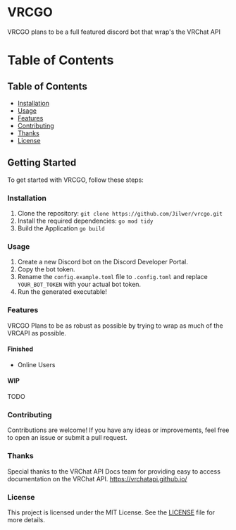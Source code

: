 # VRCGO 
VRCGO plans to be a full featured discord bot that wrap's the VRChat API

# Table of Contents
## Table of Contents
- [Installation](#installation)
- [Usage](#usage)
- [Features](#features)
- [Contributing](#contributing)
- [Thanks](#thanks)
- [License](#license)

## Getting Started
To get started with VRCGO, follow these steps:

### Installation
1. Clone the repository: `git clone https://github.com/Jilwer/vrcgo.git`
2. Install the required dependencies: `go mod tidy`
3. Build the Application `go build`

### Usage
1. Create a new Discord bot on the Discord Developer Portal.
2. Copy the bot token.
3. Rename the `config.example.toml` file to `.config.toml` and replace `YOUR_BOT_TOKEN` with your actual bot token.
4. Run the generated executable!

### Features
VRCGO Plans to be as robust as possible by trying to wrap as much of the VRCAPI as possible.
#### Finished
- Online Users
#### WIP
TODO


### Contributing
Contributions are welcome! If you have any ideas or improvements, feel free to open an issue or submit a pull request.

### Thanks
Special thanks to the VRChat API Docs team for providing easy to access documentation on the VRChat API. https://vrchatapi.github.io/

### License
This project is licensed under the MIT License. See the [LICENSE](LICENSE) file for more details.


